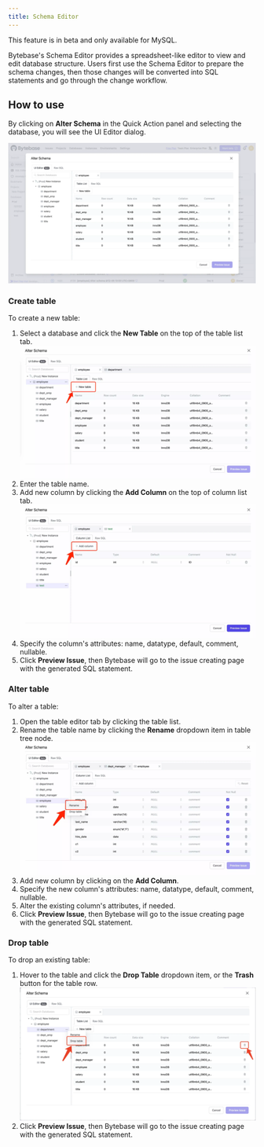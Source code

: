 ```yaml
---
title: Schema Editor
---
```


<hint-block type="warning">

This feature is in beta and only available for MySQL.

</hint-block>

Bytebase's Schema Editor provides a spreadsheet-like editor to view and edit database structure. Users first use the Schema Editor to prepare the schema changes, then those changes will be converted into SQL statements and go through the change workflow.

## How to use

By clicking on **Alter Schema** in the Quick Action panel and selecting the database, you will see the UI Editor dialog.

![ui-based-schema-editor-dialog](/static/docs/change-database/ui-based-schema-editor/ui-based-schema-editor-dialog.webp)

### Create table

To create a new table:

1. Select a database and click the **New Table** on the top of the table list tab.
   ![create-table-button](/static/docs/change-database/ui-based-schema-editor/create-table-button.webp)
1. Enter the table name.
1. Add new column by clicking the **Add Column** on the top of column list tab.
   ![add-column-button](/static/docs/change-database/ui-based-schema-editor/add-column-button.webp)
1. Specify the column's attributes: name, datatype, default, comment, nullable.
1. Click **Preview Issue**, then Bytebase will go to the issue creating page with the generated SQL statement.

### Alter table

To alter a table:

1. Open the table editor tab by clicking the table list.
1. Rename the table name by clicking the **Rename** dropdown item in table tree node.
   ![table-rename-button](/static/docs/change-database/ui-based-schema-editor/table-rename-button.webp)
1. Add new column by clicking on the **Add Column**.
1. Specify the new column's attributes: name, datatype, default, comment, nullable.
1. Alter the existing column's attributes, if needed.
1. Click **Preview Issue**, then Bytebase will go to the issue creating page with the generated SQL statement.

### Drop table

To drop an existing table:

1. Hover to the table and click the **Drop Table** dropdown item, or the **Trash** button for the table row.
   ![drop-table-button](/static/docs/change-database/ui-based-schema-editor/drop-table-button.webp)
1. Click **Preview Issue**, then Bytebase will go to the issue creating page with the generated SQL statement.
